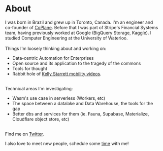 # About

I was born in Brazil and grew up in Toronto, Canada. I'm an engineer and co-founder of [CoPlane](https://coplane.com). Before that I was part of Stripe's Financial Systems team, having previously worked at Google (BigQuery Storage, Kaggle). I studied Computer Engineering at the University of Waterloo.
\
\
Things I'm loosely thinking about and working on:

- Data-centric Automation for Enterprises 
- Open source and its application to the tragedy of the commons
- Tools for thought
- Rabbit hole of [Kelly Starrett mobility videos](https://www.youtube.com/channel/UCnnB4zDBqZHhQ4uLTAX8eYA).

\
Technical areas I'm investigating:

- Wasm's use case in serverless (Workers, etc)
- The space between a datalake and Data Warehouse, the tools for the gap
- Better dbs and services for them (ie. Fauna, Supabase, Materialize, Cloudflare object store, etc)

\
Find me on [Twitter](https://twitter.com/vimota). 

I also love to meet new people, schedule some [time](https://calendly.com/vimota/15min) with me!

```
